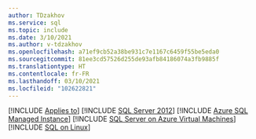 ```yaml
---
author: TDzakhov
ms.service: sql
ms.topic: include
ms.date: 3/10/2021
ms.author: v-tdzakhov
ms.openlocfilehash: a71ef9cb52a38be931c7e1167c6459f55be5eda0
ms.sourcegitcommit: 81ee3cd57526d255de93afb84186074a3fb9885f
ms.translationtype: HT
ms.contentlocale: fr-FR
ms.lasthandoff: 03/10/2021
ms.locfileid: "102622821"
---
```

[!INCLUDE [Applies to](../../includes/applies-md.md)] [!INCLUDE [SQL Server 2012](sqlserver2012-and-higher.md)]  [!INCLUDE [Azure SQL Managed Instance](../../includes/applies-to-version/_asdbmi.md)] [!INCLUDE [SQL Server on Azure Virtual Machines](../../includes/applies-to-version/sqlserver-azvm.md)] [!INCLUDE [SQL on Linux](../../includes/applies-to-version/sql-on-linux.md)]
